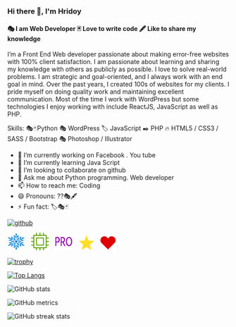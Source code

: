 ### Hi there 👋, I'm Hridoy
#### 🎭 I am Web Developer 🃏 Love to write code 🖋️ Like to share my knowledge
I’m a Front End Web developer passionate about making error-free websites with 100% client satisfaction. I am passionate about learning and sharing my knowledge with others as publicly as possible. I love to solve real-world problems. I am strategic and goal-oriented, and I always work with an end goal in mind. Over the past years, I created 100s of websites for my clients. I pride myself on doing quality work and maintaining excellent communication. Most of the time I work with WordPress but some technologies I enjoy working with include ReactJS, JavaScript as well as PHP.

Skills: 🎭🃏Python 🎭 WordPress 🏷️ JavaScript ✒️ PHP 🔥 HTML5 / CSS3 / SASS / Bootstrap 🎭 Photoshop / Illustrator

- 🔭 I’m currently working on Facebook . You tube   
- 🌱 I’m currently learning Java Script 
- 👯 I’m looking to collaborate on github 
- 💬 Ask me about Python programming. Web developer 
- 📫 How to reach me: Coding 
- 😄 Pronouns: ??🎭🖋️ 
- ⚡ Fun fact: 🏷️🎭🃏 


[<img src='https://cdn.jsdelivr.net/npm/simple-icons@3.0.1/icons/github.svg' alt='github' height='40'>](https://github.com/HRdoy-Chowdhury)

<a href='https://archiveprogram.github.com/'><img src='https://raw.githubusercontent.com/acervenky/animated-github-badges/master/assets/acbadge.gif' width='40' height='40'></a> <a href='https://docs.github.com/en/developers'><img src='https://raw.githubusercontent.com/acervenky/animated-github-badges/master/assets/devbadge.gif' width='40' height='40'></a> <a href='https://github.com/pricing'><img src='https://raw.githubusercontent.com/acervenky/animated-github-badges/master/assets/pro.gif' width='40' height='40'></a> <a href='https://stars.github.com/'><img src='https://raw.githubusercontent.com/acervenky/animated-github-badges/master/assets/starbadge.gif' width='35' height='35'></a> <a href='https://docs.github.com/en/github/supporting-the-open-source-community-with-github-sponsors'><img src='https://raw.githubusercontent.com/acervenky/animated-github-badges/master/assets/sponsorbadge.gif' width='35' height='35'></a> 

[![trophy](https://github-profile-trophy.vercel.app/?username=HRdoy-Chowdhury)](https://github.com/ryo-ma/github-profile-trophy)

[![Top Langs](https://github-readme-stats.vercel.app/api/top-langs/?username=HRdoy-Chowdhury)](https://github.com/anuraghazra/github-readme-stats)

![GitHub stats](https://github-readme-stats.vercel.app/api?username=HRdoy-Chowdhury&show_icons=true&count_private=true)  

![GitHub metrics](https://metrics.lecoq.io/HRdoy-Chowdhury)  

![GitHub streak stats](https://streak-stats.demolab.com/?user=HRdoy-Chowdhury)
